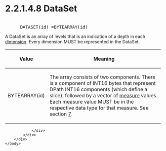 <html dir="LTR" xmlns:mshelp="http://msdn.microsoft.com/mshelp" xmlns:ddue="http://ddue.schemas.microsoft.com/authoring/2003/5" xmlns:xlink="http://www.w3.org/1999/xlink" xmlns:tool="http://www.microsoft.com/tooltip">
    <head>
        <meta http-equiv="Content-Type" content="text/html; CHARSET=utf-8"></meta>
        <meta name="save" content="history"></meta>
        <title>2.2.1.4.8 DataSet</title>
        <xml>
            <mshelp:toctitle title="2.2.1.4.8 DataSet"></mshelp:toctitle>
            <mshelp:rltitle title="[MS-SSAS8]: DataSet"></mshelp:rltitle>
            <mshelp:keyword index="A" term="1d77dbe6-7c41-4b73-a7cd-42864eca180b"></mshelp:keyword>
            <mshelp:attr name="DCSext.ContentType" value="open specification"></mshelp:attr>
            <mshelp:attr name="AssetID" value="1d77dbe6-7c41-4b73-a7cd-42864eca180b"></mshelp:attr>
            <mshelp:attr name="TopicType" value="kbRef"></mshelp:attr>
            <mshelp:attr name="DCSext.Title" value="[MS-SSAS8]: DataSet" />
        </xml>
    </head>
    <body>
        <div id="header">
            <h1 class="heading">2.2.1.4.8 DataSet</h1>
        </div>
        <div id="mainSection">
            <div id="mainBody">
                <div id="allHistory" class="saveHistory"></div>
                <div id="sectionSection0" class="section" name="collapseableSection">
                    

<dl>
<dd>
<div><pre>            
 DATASET(id) =BYTEARRAY(id)
</pre></div>
</dd></dl>

<p>A DataSet is an array of levels that is an indication of a
depth in each <a href="c527450b-f5bd-424b-8c98-ba6365288f35.html#gt_70d18eb1-eb3c-48f8-b0cd-7140f206406c">dimension</a>.
Every dimension MUST be represented in the DataSet.</p>

<table>
 <thead>
  <tr>
   <th>
   <p>Value</p>
   </th>
   <th>
   <p>Meaning</p>
   </th>
  </tr>
 </thead>
 <tr>
  <td>
  <p>BYTEARRAY(id)</p>
  </td>
  <td>
  <p>The array consists of two components. There is a
  component of INT16 bytes that represent DPath INT16 components (which define
  a slice), followed by a vector of <a href="c527450b-f5bd-424b-8c98-ba6365288f35.html#gt_70548cb6-ef0e-4f2a-8e34-7293a9df8998">measure</a> values. Each
  measure value MUST be in the respective data type for that measure. See
  section <a href="d7582073-3671-4ed8-a296-b5638dc7bff7.html">7</a>.</p>
  </td>
 </tr>
</table>

<p> </p>


                </div>
            </div>
        </div>
    </body>
</html>